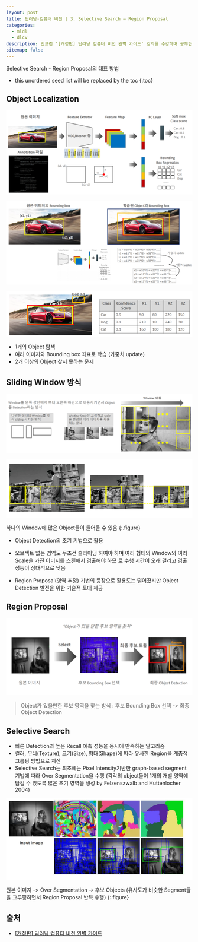 ```yaml
---
layout: post
title: 딥러닝-컴퓨터 비전 | 3. Selective Search – Region Proposal
categories: 
  - mldl
  - dlcv
description: 인프런 '[개정판] 딥러닝 컴퓨터 비전 완벽 가이드' 강의를 수강하며 공부한 내용을 정리한 글입니다.
sitemap: false
---
```


Selective Search - Region Proposal의 대표 방법

* this unordered seed list will be replaced by the toc
{:toc}

## Object Localization

![Object Localization1](/assets/img/blog/ObjectLocalization1.png)

![Object Localization2](/assets/img/blog/ObjectLocalization2.png)

![Object Localization3](/assets/img/blog/ObjectLocalization3.png)

- 1개의 Object 탐색
- 여러 이미지와 Bounding box 좌표로 학습 (가중치 update)
- 2개 이상의 Object 찾지 못하는 문제

## Sliding Window 방식

![Sliding Window](/assets/img/blog/SlidingWindow.png)

![Sliding Window2](/assets/img/blog/SlidingWindow2.png)

하나의 Window에 많은 Object들이 들어올 수 있음 
{:.figure}

- Object Detection의 초기 기법으로 활용

- 오브젝트 없는 영역도 무조건 슬라이딩 하여야 하며 여러 형태의 Window와 여러 Scale을 가진 이미지를 스캔해서 검출해야 하므
로 수행 시간이 오래 걸리고 검출 성능이 상대적으로 낮음

- Region Proposal(영역 추정) 기법의 등장으로 활용도는 떨어졌지만 Object Detection 발전을 위한 기술적 토대 제공

## Region Proposal

![Region Proposal](/assets/img/blog/RegionProposal.png)

>Object가 있을만한 후보 영역을 찾는 방식 : 후보 Bounding Box 선택 -> 최종 Object Detection

## Selective Search

- 빠른 Detection과 높은 Recall 예측 성능을 동시에 만족하는 알고리즘
- 컬러, 무늬(Texture), 크기(Size), 형태(Shape)에 따라 유사한 Region을 계층적 그룹핑 방법으로 계산
- Selective Search는 최초에는 Pixel Intensity기반한 graph-based segment 기법에 따라 Over Segmentation을 수행
(각각의 object들이 1개의 개별 영역에 담길 수 있도록 많은 초기 영역을 생성 by Felzenszwalb and Huttenlocher 2004)

![Selective Search](/assets/img/blog/SelectiveSearch.png)

원본 이미지 -> Over Segmentation -> 후보 Objects
(유사도가 비슷한 Segment들을 그루핑하면서 Region Proposal 반복 수행)
{:.figure}

## **출처** 

- [[개정판] 딥러닝 컴퓨터 비전 완벽 가이드](https://www.inflearn.com/course/%EB%94%A5%EB%9F%AC%EB%8B%9D-%EC%BB%B4%ED%93%A8%ED%84%B0%EB%B9%84%EC%A0%84-%EC%99%84%EB%B2%BD%EA%B0%80%EC%9D%B4%EB%93%9C)